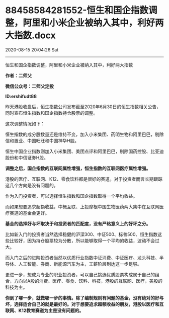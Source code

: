 # 88458584281552-恒生和国企指数调整，阿里和小米企业被纳入其中，利好两大指数.docx

2020-08-15 20:04:26 Sat

----

恒生和国企指数调整，阿里和小米企业被纳入其中，利好两大指数

__作者：二师父__

__微信公众号：二师父定投__

__ID:ershifudt88__

昨天港股收盘后，恒生指数公司发布截至2020年6月30日的恒生指数相关公告，同时宣布恒生指数和国企指数持仓股票的调整。

这次调整情况如下：

恒生指数的成分股数量还是维持不变，加入小米集团、药明生物和阿里巴巴，剔除信和置业、中国旺旺和中国神华H股。

恒生中国企业指数则加入小米集团、美团点评和阿里巴巴，剔除国药控股、比亚迪股份和中信证券H股。

__调整之后，国企指数的互联网属性增强，恒生指数的互联网医疗属性增强。__

港股的医疗、互联网、K12、零食饮料都是很好的赛道。对于投资者而言长期跟踪这几个方向是没有问题的。

作为入门投资者，可以选择恒生指数和国企指数取得一个平均收益。

而如果想要追求超额收益，中概互联、上投摩根中国生物医药两大集中在互联网医疗赛道的基金会更好。

__基金的选择好与坏取决于和投资者的匹配度，没有严格意义上的好坏之分。__

比如新入门的投资者当然选择稳健的沪深300、中证500、标普500、恒生指数这些比较好，因为持仓股票较为分散，所以能够取得一个平均的收益，波动不会过大。

而入门之后的进阶投资者当然以优质行业指数中证消费、中证医疗、龙头科技、半导体、人工智能、券商、新能源汽车为主，工薪阶层到达这一步足够。

更进一步，想成为专业的职业投资者，可以自己挑选优质股票构成属于自己的组合，方向以A股的消费、医疗、零食、饮料、科技，港股的互联网、医疗，美股的科技为主。

__你到了哪一步，就做哪一步的事情。除了编制规则有问题的基金，没有绝对的好与坏，选择适合自己的就是最好的。对于想要追求超额收益的朋友，港股以医疗和互联网、K12教育赛道为主是没有问题的。__

